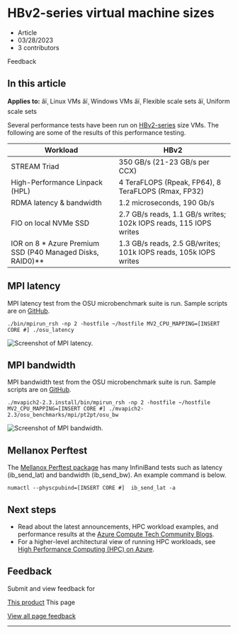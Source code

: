 # HBv2-series virtual machine sizes

* Article
* 03/28/2023
* 3 contributors

Feedback

## In this article

**Applies to:** âï¸ Linux VMs âï¸ Windows VMs âï¸ Flexible scale sets âï¸ Uniform scale sets

Several performance tests have been run on [HBv2-series](hbv2-series) size VMs. The following are some of the results of this performance testing.

| Workload | HBv2 |
| --- | --- |
| STREAM Triad | 350 GB/s (21-23 GB/s per CCX) |
| High-Performance Linpack (HPL) | 4 TeraFLOPS (Rpeak, FP64), 8 TeraFLOPS (Rmax, FP32) |
| RDMA latency & bandwidth | 1.2 microseconds, 190 Gb/s |
| FIO on local NVMe SSD | 2.7 GB/s reads, 1.1 GB/s writes; 102k IOPS reads, 115 IOPS writes |
| IOR on 8 \* Azure Premium SSD (P40 Managed Disks, RAID0)\*\* | 1.3 GB/s reads, 2.5 GB/writes; 101k IOPS reads, 105k IOPS writes |

## MPI latency

MPI latency test from the OSU microbenchmark suite is run. Sample scripts are on [GitHub](https://github.com/Azure/azhpc-images/blob/04ddb645314a6b2b02e9edb1ea52f079241f1297/tests/run-tests.sh).

```
./bin/mpirun_rsh -np 2 -hostfile ~/hostfile MV2_CPU_MAPPING=[INSERT CORE #] ./osu_latency

```

![Screenshot of MPI latency.](media/hpc/latency-hbv2.png)

## MPI bandwidth

MPI bandwidth test from the OSU microbenchmark suite is run. Sample scripts are on [GitHub](https://github.com/Azure/azhpc-images/blob/04ddb645314a6b2b02e9edb1ea52f079241f1297/tests/run-tests.sh).

```
./mvapich2-2.3.install/bin/mpirun_rsh -np 2 -hostfile ~/hostfile MV2_CPU_MAPPING=[INSERT CORE #] ./mvapich2-2.3/osu_benchmarks/mpi/pt2pt/osu_bw

```

![Screenshot of MPI bandwidth.](media/hpc/bandwidth-hbv2.png)

## Mellanox Perftest

The [Mellanox Perftest package](https://community.mellanox.com/s/article/perftest-package) has many InfiniBand tests such as latency (ib\_send\_lat) and bandwidth (ib\_send\_bw). An example command is below.

```
numactl --physcpubind=[INSERT CORE #]  ib_send_lat -a

```

## Next steps

* Read about the latest announcements, HPC workload examples, and performance results at the [Azure Compute Tech Community Blogs](https://techcommunity.microsoft.com/t5/azure-compute/bg-p/AzureCompute).
* For a higher-level architectural view of running HPC workloads, see [High Performance Computing (HPC) on Azure](/en-us/azure/architecture/topics/high-performance-computing/).

## Feedback

Submit and view feedback for

[This product](https://feedback.azure.com/d365community/forum/ec2f1827-be25-ec11-b6e6-000d3a4f0f1c)
This page

[View all page feedback](https://github.com/MicrosoftDocs/azure-docs/issues)

---
